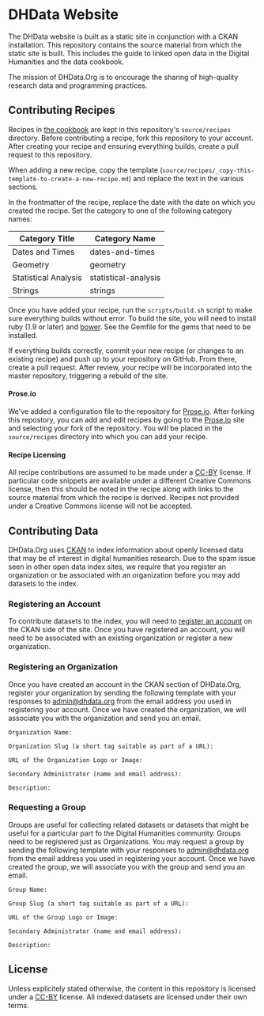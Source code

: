 # DHData Website

The DHData website is built as a static site in conjunction with a CKAN installation. This repository contains the source material from which the static site is built. This includes the guide to linked open data in the Digital Humanities and the data cookbook.

The mission of DHData.Org is to encourage the sharing of high-quality research data and programming practices.

## Contributing Recipes

Recipes in [the cookbook](https://www.dhdata.org/cookbook/) are kept in this repository's `source/recipes` directory. Before contributing a recipe, fork this repository to your account. After creating your recipe and ensuring everything builds, create a pull request to this repository.

When adding a new recipe, copy the template (`source/recipes/_copy-this-template-to-create-a-new-recipe.md`) and replace the text in the various sections.

In the frontmatter of the recipe, replace the date with the date on which you created the recipe. Set the category to one of the following category names:

| Category Title | Category Name |
| -------------- | ------------- |
| Dates and Times | dates-and-times |
| Geometry       | geometry      |
| Statistical Analysis | statistical-analysis |
| Strings        | strings       |

Once you have added your recipe, run the `scripts/build.sh` script to make sure everything builds without error. To build the site, you will need to install ruby (1.9 or later) and [bower](http://bower.io/). See the Gemfile for the gems that need to be installed.

If everything builds correctly, commit your new recipe (or changes to an existing recipe) and push up to your repository on GitHub. From there, create a pull request. After review, your recipe will be incorporated into the master repository, triggering a rebuild of the site.

#### Prose.io

We've added a configuration file to the repository for [Prose.io](http://prose.io/). After forking this repostory, you can add and edit recipes by going to the [Prose.io](http://prose.io/) site and selecting your fork of the repository. You will be placed in the `source/recipes` directory into which you can add your recipe.

#### Recipe Licensing

All recipe contributions are assumed to be made under a [CC-BY](http://creativecommons.org/licenses/by/3.0/) license. If particular code snippets are available under a different Creative Commons license, then this should be noted in the recipe along with links to the source material from which the recipe is derived. Recipes not provided under a Creative Commons license will not be accepted.

## Contributing Data

DHData.Org uses [CKAN](http://ckan.org) to index information about openly licensed data that may be of interest in digital humanities research. Due to the spam issue seen in other open data index sites, we require that you register an organization or be associated with an organization before you may add datasets to the index.

### Registering an Account

To contribute datasets to the index, you will need to [register an account](https://www.dhdata.org/user/register) on the CKAN side of the site. Once you have registered an account, you will need to be associated with an existing organization or register a new organization.

### Registering an Organization

Once you have created an account in the CKAN section of DHData.Org, register your organization by sending the following template with your responses to [admin@dhdata.org](mailto:admin@dhdata.org?subject=Organization+Registration) from the email address you used in registering your account. Once we have created the organization, we will associate you with the organization and send you an email.

```
Organization Name:

Organization Slug (a short tag suitable as part of a URL):

URL of the Organization Logo or Image:

Secondary Administrator (name and email address):

Description:
```

### Requesting a Group

Groups are useful for collecting related datasets or datasets that might be useful for a particular part fo the Digital Humanities community. Groups need to be registered just as Organizations. You may request a group by sending the following template with your responses to [admin@dhdata.org](mailto:admin@dhdata.org?subject=Group+Request) from the email address you used in registering your account. Once we have created the group, we will associate you with the group and send you an email.

```
Group Name:

Group Slug (a short tag suitable as part of a URL):

URL of the Group Logo or Image:

Secondary Administrator (name and email address):

Description:
```

## License

Unless explicitely stated otherwise, the content in this repository is licensed under a [CC-BY](http://creativecommons.org/licenses/by/3.0/) license. All indexed datasets are licensed under their own terms.